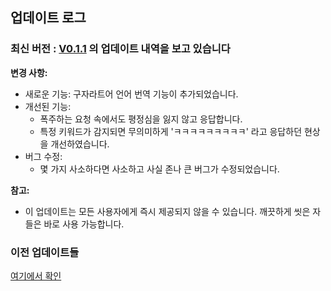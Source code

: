 ## 업데이트 로그

### 최신 버전 : [V0.1.1](./updates/0.1.0.md) 의 업데이트 내역을 보고 있습니다

**변경 사항:**

- 새로운 기능: 구자라트어 언어 번역 기능이 추가되었습니다.
- 개선된 기능:
  - 폭주하는 요청 속에서도 평정심을 잃지 않고 응답합니다.
  - 특정 키워드가 감지되면 무의미하게 'ㅋㅋㅋㅋㅋㅋㅋㅋㅋ' 라고 응답하던 현상을 개선하였습니다.
- 버그 수정:
  - 몇 가지 사소하다면 사소하고 사실 존나 큰 버그가 수정되었습니다.

**참고:**

- 이 업데이트는 모든 사용자에게 즉시 제공되지 않을 수 있습니다. 깨끗하게 씻은 자들은 바로 사용 가능합니다.

### 이전 업데이트들

[여기에서 확인](./updates)
